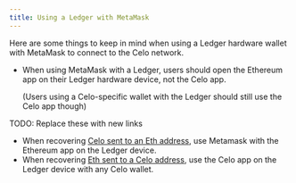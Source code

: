 ```yaml
---
title: Using a Ledger with MetaMask
---
```


Here are some things to keep in mind when using a Ledger hardware wallet with MetaMask to connect to the Celo network.

* When using MetaMask with a Ledger, users should open the Ethereum app on their Ledger hardware device, not the Celo app.

    \(Users using a Celo-specific wallet with the Ledger should still use the Celo app though\)

TODO: Replace these with new links
* When recovering [Celo sent to an Eth address](celo-holder-guide/eth-recovery.md), use Metamask with the Ethereum app on the Ledger device.
* When recovering [Eth sent to a Celo address](celo-holder-guide/celo-recovery.md), use the Celo app on the Ledger device with any Celo wallet.

